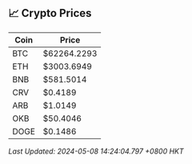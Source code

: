 ## 📈 Crypto Prices

| Coin | Price |
| ---- | ----- |
| BTC | $62264.2293 |
| ETH | $3003.6949 |
| BNB | $581.5014 |
| CRV | $0.4189 |
| ARB | $1.0149 |
| OKB | $50.4046 |
| DOGE | $0.1486 |

_Last Updated: 2024-05-08 14:24:04.797 +0800 HKT_